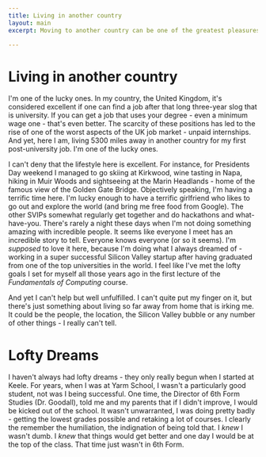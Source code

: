 ```yaml
---
title: Living in another country
layout: main
excerpt: Moving to another country can be one of the greatest pleasures, or a great amount of stress.

---
```


# Living in another country

I'm one of the lucky ones. In my country, the United Kingdom, it's considered excellent if one can find a job after that long three-year slog that is university. If you can get a job that uses your degree - even a minimum wage one - that's even better. The scarcity of these positions has led to the rise of one of the worst aspects of the UK job market - unpaid internships. And yet, here I am, living 5300 miles away in another country for my first post-university job. I'm one of the lucky ones.

I can't deny that the lifestyle here is excellent. For instance, for Presidents Day weekend I managed to go skiing at Kirkwood, wine tasting in Napa, hiking in Muir Woods and sightseeing at the Marin Headlands - home of the famous view of the Golden Gate Bridge. Objectively speaking, I'm having a terrific time here. I'm lucky enough to have a terrific girlfriend who likes to go out and explore the world (and bring me free food from Google). The other SVIPs somewhat regularly get together and do hackathons and what-have-you. There's rarely a night these days when I'm not doing something amazing with incredible people. It seems like everyone I meet has an incredible story to tell. Everyone knows everyone (or so it seems). I'm *supposed* to love it here, because I'm doing what I always dreamed of - working in a super successful Silicon Valley startup after having graduated from one of the top universities in the world. I feel like I've met the lofty goals I set for myself all those years ago in the first lecture of the *Fundamentals of Computing* course.

And yet I can't help but well unfulfilled. I can't quite put my finger on it, but there's just something about living so far away from home that is irking me. It could be the people, the location, the Silicon Valley bubble or any number of other things - I really can't tell.

# Lofty Dreams
I haven't always had lofty dreams - they only really begun when I started at Keele. For years, when I was at Yarm School, I wasn't a particularly good student, not was I being successful. One time, the Director of 6th Form Studies (Dr. Goodall), told me and my parents that if I didn't improve, I would be kicked out of the school. It wasn't unwarranted, I was doing pretty badly - getting the lowest grades possible and retaking a lot of courses. I clearly the remember the humiliation, the indignation of being told that. I *knew* I wasn't dumb. I *knew* that things would get better and one day I would be at the top of the class. That time just wasn't in 6th Form. 